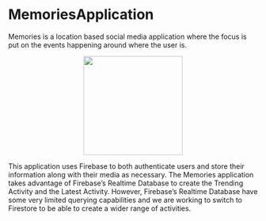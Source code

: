 # MemoriesApplication
Memories is a location based social media application where the focus is put on the events happening around where the user is.

<p align="center"><img src="https://raw.githubusercontent.com/PenguinDan/MemoriesApplication/master/app/src/main/res/drawable-hdpi/memorieslogo.png?token=AOfdzocliDdEArStdqpATQJdRDmxvnVlks5aSHkiwA%3D%3D" width="200" height="200" /></p>

This application uses Firebase to both authenticate users and store their information along with their media as necessary.  The Memories application takes advantage of Firebase’s Realtime Database to create the Trending Activity and the Latest Activity.  However, Firebase’s Realtime Database have some very limited querying capabilities and we are working to switch to Firestore to be able to create a wider range of activities.
